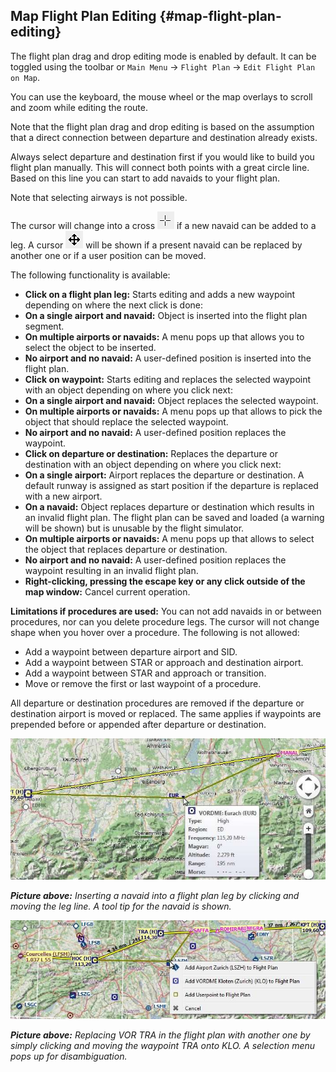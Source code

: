 ## Map Flight Plan Editing {#map-flight-plan-editing}

The flight plan drag and drop editing mode is enabled by default. It can be toggled using the toolbar or `Main Menu` -> `Flight Plan` -> `Edit Flight Plan on Map`.

You can use the keyboard, the mouse wheel or the map overlays to scroll and zoom while editing the route.

Note that the flight plan drag and drop editing is based on the assumption that a direct connection between departure and destination already exists.

Always select departure and destination first if you would like to build you flight plan manually. This will connect both points with a great circle line. Based on this line you can start to add navaids to your flight plan.

Note that selecting airways is not possible.

The cursor will change into a cross ![Cursor Cross](../images/cursorcross.png) if a new navaid can be added to a leg. A cursor ![Cursor Move](../images/cursormove.png) will be shown if a present navaid can be replaced by another one or if a user position can be moved.

The following functionality is available:

* **Click on a flight plan leg:** Starts editing and adds a new waypoint depending on where the next click is done:
 *   **On a single airport and navaid:** Object is inserted into the flight plan segment.
 *   **On multiple airports or navaids:** A menu pops up that allows you to select the object to be inserted.
 *   **No airport and no navaid:** A user-defined position is inserted into the flight plan.
*   **Click on waypoint:** Starts editing and replaces the selected waypoint with an object depending on where you click next:
  *   **On a single airport and navaid:** Object replaces the selected waypoint.
  *   **On multiple airports or navaids:** A menu pops up that allows to pick the object that should replace the selected waypoint.
  *   **No airport and no navaid:** A user-defined position replaces the waypoint.
* **Click on departure or destination:** Replaces the departure or destination with an object depending on where you click next:
 *   **On a single airport:** Airport replaces the departure or destination. A default runway is assigned as start position if the departure is replaced with a new airport.
 *   **On a navaid:** Object replaces departure or destination which results in an invalid flight plan. The flight plan can be saved and loaded (a warning will be shown) but is unusable by the flight simulator.
 *   **On multiple airports or navaids:** A menu pops up that allows to select the object that replaces departure or destination.
 *   **No airport and no navaid:** A user-defined position replaces the waypoint resulting in an invalid flight plan.
*   **Right-clicking, pressing the escape key or any click outside of the map window:** Cancel current operation.

**Limitations if procedures are used:** You can not add navaids in or between procedures, nor can you delete procedure legs. The cursor will not change shape when you hover over a procedure. The following is not allowed:
* Add a waypoint between departure airport and SID.
* Add a waypoint between STAR or approach and destination airport.
* Add a waypoint between STAR and approach or transition.
* Move or remove the first or last waypoint of a procedure.

All departure or destination procedures are removed if the departure or destination airport is moved or replaced. The same applies if waypoints are prepended before or appended after departure or destination.

![Flight Plan Edit](../images/fpedit.jpg "Flight Plan Edit")

_**Picture above:** Inserting a navaid into a flight plan leg by clicking and moving the leg line. A tool tip for the navaid is shown._

![Flight Plan Edit](../images/fpedit2.jpg "Flight Plan Edit")

_**Picture above:** Replacing VOR TRA in the flight plan with another one by simply clicking and moving the waypoint TRA onto KLO. A selection menu pops up for disambiguation._

